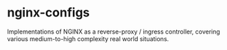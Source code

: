 # nginx-configs
Implementations of NGINX as a reverse-proxy / ingress controller, covering various medium-to-high complexity real world situations.
